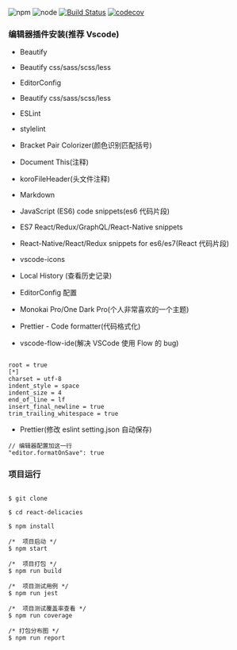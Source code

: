 <!--
 * @Description: REACT-DELICACIES
 * @Author: 廉恒凯
 * @Date: 2019-08-24 10:38:04
 * @LastEditTime: 2020-04-11 21:16:59
 * @LastEditors: 廉恒凯
 -->

![npm](https://img.shields.io/npm/v/node.svg?style=flat-square) ![node](https://img.shields.io/badge/node.js-%3E=_10.0-green.svg?style=flat-square) [![Build Status](https://travis-ci.org/chris-paul/react-delicacies.svg?branch=master)](https://travis-ci.org/chris-paul/react-delicacies) [ ![codecov](https://codecov.io/gh/chris-paul/react-delicacies/branch/master/graph/badge.svg)](https://codecov.io/gh/chris-paul/react-delicacies)

### 编辑器插件安装(推荐 Vscode)

-   Beautify

-   Beautify css/sass/scss/less

-   EditorConfig

-   Beautify css/sass/scss/less

-   ESLint

-   stylelint

-   Bracket Pair Colorizer(颜色识别匹配括号)

-   Document This(注释)

-   koroFileHeader(头文件注释)

-   Markdown

-   JavaScript (ES6) code snippets(es6 代码片段)

-   ES7 React/Redux/GraphQL/React-Native snippets

-   React-Native/React/Redux snippets for es6/es7(React 代码片段)

-   vscode-icons

-   Local History (查看历史记录)

-   EditorConfig 配置

-   Monokai Pro/One Dark Pro(个人非常喜欢的一个主题)

-   Prettier - Code formatter(代码格式化)

-   vscode-flow-ide(解决 VSCode 使用 Flow 的 bug)

```

root = true
[*]
charset = utf-8
indent_style = space
indent_size = 4
end_of_line = lf
insert_final_newline = true
trim_trailing_whitespace = true

```

-   Prettier(修改 eslint setting.json 自动保存)

```
// 编辑器配置加这一行
"editor.formatOnSave": true
```

### 项目运行

```

$ git clone

$ cd react-delicacies

$ npm install

/*  项目启动 */
$ npm start

/*  项目打包 */
$ npm run build

/*  项目测试用例 */
$ npm run jest

/*  项目测试覆盖率查看 */
$ npm run coverage

/* 打包分布图 */
$ npm run report

```
